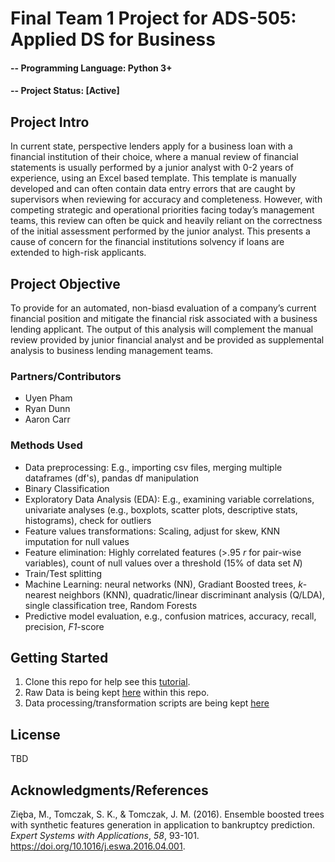 # Final Team 1 Project for ADS-505: Applied DS for Business

#### -- Programming Language: Python 3+
#### -- Project Status: [Active]

## Project Intro
In current state, perspective lenders apply for a business loan with a financial institution of their choice, where a manual review of financial statements is usually performed by a junior analyst with 0-2 years of experience, using an Excel based template. This template is manually developed and can often contain data entry errors that are caught by supervisors when reviewing for accuracy and completeness. However, with competing strategic and operational priorities facing today’s management teams, this review can often be quick and heavily reliant on the correctness of the initial assessment performed by the junior analyst. This presents a cause of concern for the financial institutions solvency if loans are extended to high-risk applicants. 

## Project Objective
To provide for an automated, non-biasd evaluation of a company’s current financial position and mitigate the financial risk associated with a business lending applicant. The output of this analysis will complement the manual review provided by junior financial analyst and be provided as supplemental analysis to business lending management teams. 

### Partners/Contributors
* Uyen Pham
* Ryan Dunn
* Aaron Carr

### Methods Used
* Data preprocessing: E.g., importing csv files, merging multiple dataframes (df's), pandas df manipulation
* Binary Classification
* Exploratory Data Analysis (EDA): E.g., examining variable correlations, univariate analyses (e.g., boxplots, scatter plots, descriptive stats, histograms), check for outliers
* Feature values transformations: Scaling, adjust for skew, KNN imputation for null values
* Feature elimination: Highly correlated features (>.95 *r* for pair-wise variables), count of null values over a threshold (15% of data set *N*)
* Train/Test splitting
* Machine Learning: neural networks (NN), Gradiant Boosted trees, *k*-nearest neighbors (KNN), quadratic/linear discriminant analysis (Q/LDA), single classification tree, Random Forests
* Predictive model evaluation, e.g., confusion matrices, accuracy, recall, precision, *F1*-score

## Getting Started
1. Clone this repo for help see this [tutorial](https://help.github.com/articles/cloning-a-repository/).
2. Raw Data is being kept [here](data) within this repo.
3. Data processing/transformation scripts are being kept [here](notebooks)

## License
TBD

## Acknowledgments/References
Zięba, M., Tomczak, S. K., & Tomczak, J. M. (2016). Ensemble boosted trees with synthetic features generation in application to bankruptcy prediction. *Expert Systems with Applications*, *58*, 93-101. https://doi.org/10.1016/j.eswa.2016.04.001.